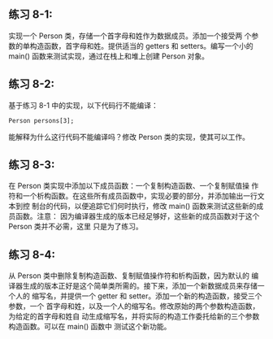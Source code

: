 ## 练习 8-1: 

实现一个 Person 类，存储一个首字母和姓作为数据成员。添加一个接受两
个参数的单构造函数，首字母和姓。提供适当的 getters 和 setters。编写一个小的
main() 函数来测试实现，通过在栈上和堆上创建 Person 对象。

## 练习 8-2: 

基于练习 8-1 中的实现，以下代码行不能编译：
```
Person persons[3];
```

能解释为什么这行代码不能编译吗？修改 Person 类的实现，使其可以工作。

## 练习 8-3: 

在 Person 类实现中添加以下成员函数：一个复制构造函数、一个复制赋值操
作符和一个析构函数。在这些所有成员函数中，实现必要的部分，并添加输出一行文本到控
制台的代码，以便追踪它们何时执行，修改 main() 函数来测试这些新的成员函数。注意：
因为编译器生成的版本已经足够好，这些新的成员函数对于这个 Person 类并不必需，这里
只是为了练习。

## 练习 8-4: 

从 Person 类中删除复制构造函数、复制赋值操作符和析构函数，因为默认的
编译器生成的版本正好是这个简单类所需的。接下来，添加一个新数据成员来存储一个人的
缩写名，并提供一个 getter 和 setter。添加一个新的构造函数，接受三个参数，一个
首字母和姓，以及一个人的缩写名。修改原始的两个参数构造函数，为给定的首字母和姓自
动生成缩写名，并将实际的构造工作委托给新的三个参数构造函数。可以在 main() 函数中
测试这个新功能。